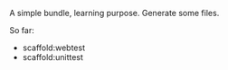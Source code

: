 A simple bundle, learning purpose. Generate some files.

So far:

* scaffold:webtest
* scaffold:unittest
